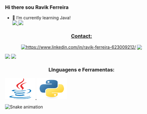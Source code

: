 ### Hi there sou Ravik Ferreira


- 🌱 I’m currently learning  Java!
  <div>
    <a href="https://github.com/RavikFerreira">
    <img height="180em" src="https://github-readme-stats.vercel.app/api?username=RavikFerreira&show_icons=true&theme=dark&title_color=f5e507&text_color=ffffff&bg_color=0d0d0d"/> 
    <img height="180em" src="https://github-readme-stats.vercel.app/api/top-langs?username=RavikFerreira&show_icons=true&theme=dark&title_color=f2e507&text_color=fafafa&bg_color=0d0d0d&hide_border=true&locale=en&layout=compact"/>
 </div>

<div>
<h3 align="center">Contact:</h3>
<p align="center">
<a href="https://www.linkedin.com/in/ravik-ferreira-623009212//" target="blank"><img align="center" src="https://img.shields.io/badge/LinkedIn-0077B5?style=for-the-badge&logo=linkedin&logoColor=white" alt="https://www.linkedin.com/in/ravik-ferreira-623009212/" /></a>
<a href="ravikferreira.developer@gmail.com"><img align="center" src="https://img.shields.io/badge/Gmail-D14836?style=for-the-badge&logo=gmail&logoColor=white"/></a>
</p>
  </div>
  <div> 
  <a href="https://instagram.com/ravik_fr" target="center"><img src="https://img.shields.io/badge/-Instagram-%23E4405F?style=for-the-badge&logo=instagram&logoColor=white" target="_blank"></a>
  <a href = "mailto:ravikferreira.developer@gmail.com"><img src="https://img.shields.io/badge/-Gmail-%23333?style=for-the-badge&logo=gmail&logoColor=white" target="center"></a>

<div>
<h3 align="center">LInguagens e Ferramentas:</h3>
  <a href="https://www.java.com" target="_blank"> <img src="https://raw.githubusercontent.com/devicons/devicon/master/icons/java/java-original.svg" alt="java" width="100" height="70"/> </a>
  <a href="https://www.python.org" target="_blank"> <img src="https://raw.githubusercontent.com/devicons/devicon/master/icons/python/python-original.svg" alt="python" width="100" height="70"/> </a>
  
   ![Snake animation](https://github.com/RavikFerreira/RavikFerreira/blob/output/github-contribution-grid-snake.svg)
</div>

